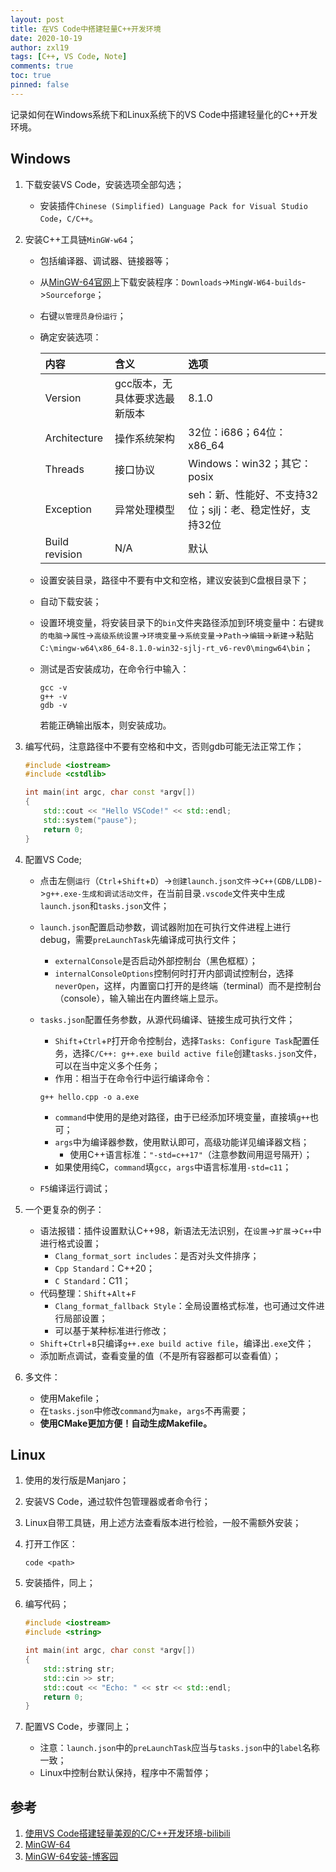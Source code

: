 ```yaml
---
layout: post
title: 在VS Code中搭建轻量C++开发环境
date: 2020-10-19
author: zxl19
tags: [C++, VS Code, Note]
comments: true
toc: true
pinned: false
---
```


记录如何在Windows系统下和Linux系统下的VS Code中搭建轻量化的C++开发环境。

<!-- more -->

## Windows

1. 下载安装VS Code，安装选项全部勾选；
    + 安装插件`Chinese (Simplified) Language Pack for Visual Studio Code`，`C/C++`。
2. 安装C++工具链`MinGW-w64`；
    + 包括编译器、调试器、链接器等；
    + 从[MinGW-64官网](http://mingw-w64.org/doku.php)上下载安装程序：`Downloads`->`MingW-W64-builds`->`Sourceforge`；
    + 右键`以管理员身份运行`；
    + 确定安装选项：

        | 内容 | 含义 | 选项 |
        | :------ | :------ | :------ |
        | Version | gcc版本，无具体要求选最新版本 | 8.1.0 |
        | Architecture | 操作系统架构 | 32位：i686；64位：x86_64 |
        | Threads | 接口协议 | Windows：win32；其它：posix |
        | Exception | 异常处理模型 | seh：新、性能好、不支持32位；sjlj：老、稳定性好，支持32位 |
        | Build revision | N/A | 默认 |

    + 设置安装目录，路径中不要有中文和空格，建议安装到C盘根目录下；
    + 自动下载安装；
    + 设置环境变量，将安装目录下的`bin`文件夹路径添加到环境变量中：右键`我的电脑`->`属性`->`高级系统设置`->`环境变量`->`系统变量`->`Path`->`编辑`->`新建`->粘贴`C:\mingw-w64\x86_64-8.1.0-win32-sjlj-rt_v6-rev0\mingw64\bin`；
    + 测试是否安装成功，在命令行中输入：

        ```shell
        gcc -v
        g++ -v
        gdb -v
        ```

        若能正确输出版本，则安装成功。
3. 编写代码，注意路径中不要有空格和中文，否则gdb可能无法正常工作；

    ```cpp
    #include <iostream>
    #include <cstdlib>

    int main(int argc, char const *argv[])
    {
        std::cout << "Hello VSCode!" << std::endl;
        std::system("pause");
        return 0;
    }
    ```

4. 配置VS Code;
    + 点击左侧`运行`（`Ctrl`+`Shift`+`D`）->`创建launch.json文件`->`C++(GDB/LLDB)`->`g++.exe-生成和调试活动文件`，在当前目录`.vscode`文件夹中生成`launch.json`和`tasks.json`文件；
    + `launch.json`配置启动参数，调试器附加在可执行文件进程上进行debug，需要`preLaunchTask`先编译成可执行文件；
        + `externalConsole`是否启动外部控制台（黑色框框）；
        + `internalConsoleOptions`控制何时打开内部调试控制台，选择`neverOpen`，这样，内置窗口打开的是终端（terminal）而不是控制台（console），输入输出在内置终端上显示。
    + `tasks.json`配置任务参数，从源代码编译、链接生成可执行文件；
        + `Shift`+`Ctrl`+`P`打开命令控制台，选择`Tasks: Configure Task`配置任务，选择`C/C++: g++.exe build active file`创建`tasks.json`文件，可以在当中定义多个任务；
        + 作用：相当于在命令行中运行编译命令：

        ```shell
        g++ hello.cpp -o a.exe
        ```

        + `command`中使用的是绝对路径，由于已经添加环境变量，直接填`g++`也可；
        + `args`中为编译器参数，使用默认即可，高级功能详见编译器文档；
            + 使用C++语言标准：`"-std=c++17"`（注意参数间用逗号隔开）；
        + 如果使用纯C，`command`填`gcc`，`args`中语言标准用`-std=c11`；
    + `F5`编译运行调试；
5. 一个更复杂的例子：
    + 语法报错：插件设置默认C++98，新语法无法识别，在`设置`->`扩展`->`C++`中进行格式设置；
        + `Clang_format_sort includes`：是否对头文件排序；
        + `Cpp Standard`：C++20；
        + `C Standard`：C11；
    + 代码整理：`Shift`+`Alt`+`F`
        + `Clang_format_fallback Style`：全局设置格式标准，也可通过文件进行局部设置；
        + 可以基于某种标准进行修改；
    + `Shift`+`Ctrl`+`B`只编译`g++.exe build active file`，编译出`.exe`文件；
    + 添加断点调试，查看变量的值（不是所有容器都可以查看值）；
6. 多文件：
    + 使用Makefile；
    + 在`tasks.json`中修改`command`为`make`，`args`不再需要；
    + **使用CMake更加方便！自动生成Makefile。**

## Linux

1. 使用的发行版是Manjaro；
2. 安装VS Code，通过软件包管理器或者命令行；
3. Linux自带工具链，用上述方法查看版本进行检验，一般不需额外安装；
4. 打开工作区：

    ```shell
    code <path>
    ```

5. 安装插件，同上；
6. 编写代码；

    ```cpp
    #include <iostream>
    #include <string>

    int main(int argc, char const *argv[])
    {
        std::string str;
        std::cin >> str;
        std::cout << "Echo: " << str << std::endl;
        return 0;
    }
    ```

7. 配置VS Code，步骤同上；
    + 注意：`launch.json`中的`preLaunchTask`应当与`tasks.json`中的`label`名称一致；
    + Linux中控制台默认保持，程序中不需暂停；

## 参考

1. [使用VS Code搭建轻量美观的C/C++开发环境-bilibili](https://www.bilibili.com/video/BV1sW411v7VZ)
2. [MinGW-64](http://mingw-w64.org/doku.php)
3. [MinGW-64安装-博客园](https://www.cnblogs.com/ggg-327931457/p/9694516.html)
